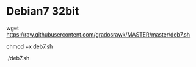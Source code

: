 # Debian7 32bit
wget https://raw.githubusercontent.com/gradosrawk/MASTER/master/deb7.sh

chmod +x deb7.sh

./deb7.sh

